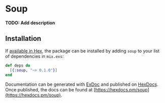 # Soup

**TODO: Add description**

## Installation

If [available in Hex](https://hex.pm/docs/publish), the package can be installed
by adding `soup` to your list of dependencies in `mix.exs`:

```elixir
def deps do
  [{:soup, "~> 0.1.0"}]
end
```

Documentation can be generated with [ExDoc](https://github.com/elixir-lang/ex_doc)
and published on [HexDocs](https://hexdocs.pm). Once published, the docs can
be found at [https://hexdocs.pm/soup](https://hexdocs.pm/soup).

